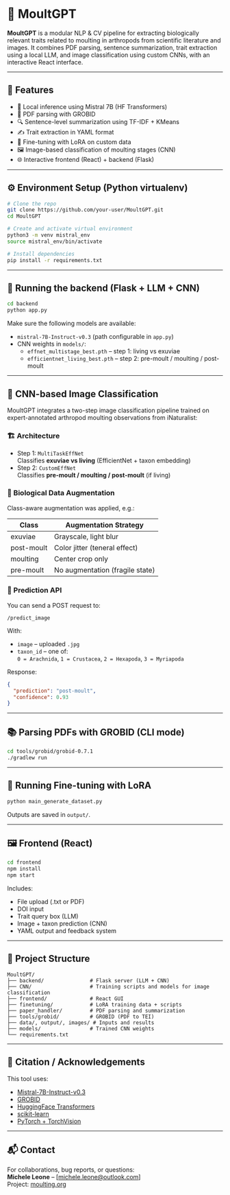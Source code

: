 # 🐛 MoultGPT

**MoultGPT** is a modular NLP & CV pipeline for extracting biologically relevant traits related to moulting in arthropods from scientific literature and images. It combines PDF parsing, sentence summarization, trait extraction using a local LLM, and image classification using custom CNNs, with an interactive React interface.

---

## 🚀 Features

- 🧠 Local inference using Mistral 7B (HF Transformers)
- 📄 PDF parsing with GROBID
- 🔍 Sentence-level summarization using TF-IDF + KMeans
- ✍️ Trait extraction in YAML format
- 🧪 Fine-tuning with LoRA on custom data
- 🖼️ Image-based classification of moulting stages (CNN)
- 🌐 Interactive frontend (React) + backend (Flask)

---

## ⚙️ Environment Setup (Python virtualenv)

```bash
# Clone the repo
git clone https://github.com/your-user/MoultGPT.git
cd MoultGPT

# Create and activate virtual environment
python3 -m venv mistral_env
source mistral_env/bin/activate

# Install dependencies
pip install -r requirements.txt
```

---

## 🧠 Running the backend (Flask + LLM + CNN)

```bash
cd backend
python app.py
```

Make sure the following models are available:
- `mistral-7B-Instruct-v0.3` (path configurable in `app.py`)
- CNN weights in `models/`:
  - `effnet_multistage_best.pth` – step 1: living vs exuviae
  - `efficientnet_living_best.pth` – step 2: pre-moult / moulting / post-moult

---

## 🧬 CNN-based Image Classification

MoultGPT integrates a two-step image classification pipeline trained on expert-annotated arthropod moulting observations from iNaturalist:

### 🏗️ Architecture

- Step 1: `MultiTaskEffNet`  
  Classifies **exuviae vs living** (EfficientNet + taxon embedding)
- Step 2: `CustomEffNet`  
  Classifies **pre-moult / moulting / post-moult** (if living)

### 🧪 Biological Data Augmentation

Class-aware augmentation was applied, e.g.:

| Class       | Augmentation Strategy |
|-------------|-----------------------|
| exuviae     | Grayscale, light blur |
| post-moult  | Color jitter (teneral effect) |
| moulting    | Center crop only |
| pre-moult   | No augmentation (fragile state) |

### 🧠 Prediction API

You can send a POST request to:

```
/predict_image
```

With:
- `image` – uploaded `.jpg`
- `taxon_id` – one of:  
  `0 = Arachnida`, `1 = Crustacea`, `2 = Hexapoda`, `3 = Myriapoda`

Response:

```json
{
  "prediction": "post-moult",
  "confidence": 0.93
}
```

---

## 📚 Parsing PDFs with GROBID (CLI mode)

```bash
cd tools/grobid/grobid-0.7.1
./gradlew run
```

---

## 🔁 Running Fine-tuning with LoRA

```bash
python main_generate_dataset.py
```

Outputs are saved in `output/`.

---

## 🖼️ Frontend (React)

```bash
cd frontend
npm install
npm start
```

Includes:
- File upload (.txt or PDF)
- DOI input
- Trait query box (LLM)
- Image + taxon prediction (CNN)
- YAML output and feedback system

---

## 📁 Project Structure

```
MoultGPT/
├── backend/               # Flask server (LLM + CNN)
├── CNN/                   # Training scripts and models for image classification
├── frontend/              # React GUI
├── finetuning/            # LoRA training data + scripts
├── paper_handler/         # PDF parsing and summarization
├── tools/grobid/          # GROBID (PDF to TEI)
├── data/, output/, images/ # Inputs and results
├── models/                # Trained CNN weights
└── requirements.txt
```

---

## 🤝 Citation / Acknowledgements

This tool uses:

- [Mistral-7B-Instruct-v0.3](https://huggingface.co/mistralai/Mistral-7B-Instruct-v0.3)
- [GROBID](https://github.com/kermitt2/grobid)
- [HuggingFace Transformers](https://huggingface.co/docs/transformers)
- [scikit-learn](https://scikit-learn.org/)
- [PyTorch + TorchVision](https://pytorch.org/)

---

## 📬 Contact

For collaborations, bug reports, or questions:  
**Michele Leone** – [michele.leone@outlook.com]  
Project: [moulting.org](https://www.moulting.org)
